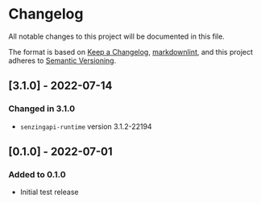 # Changelog

All notable changes to this project will be documented in this file.

The format is based on [Keep a Changelog](https://keepachangelog.com/en/1.0.0/),
[markdownlint](https://dlaa.me/markdownlint/),
and this project adheres to [Semantic Versioning](https://semver.org/spec/v2.0.0.html).

## [3.1.0] - 2022-07-14

### Changed in 3.1.0

- `senzingapi-runtime` version 3.1.2-22194

## [0.1.0] - 2022-07-01

### Added to 0.1.0

- Initial test release

